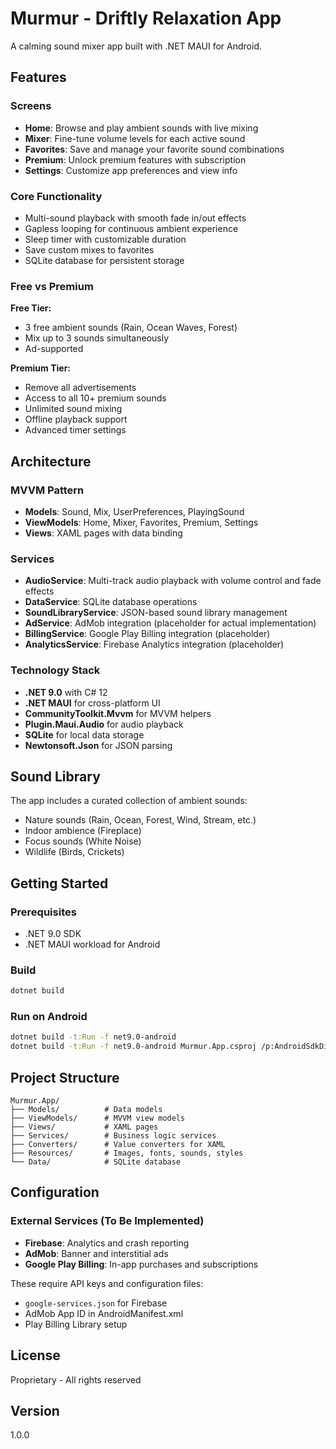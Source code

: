 # Murmur - Driftly Relaxation App

A calming sound mixer app built with .NET MAUI for Android.

## Features

### Screens

- **Home**: Browse and play ambient sounds with live mixing
- **Mixer**: Fine-tune volume levels for each active sound
- **Favorites**: Save and manage your favorite sound combinations
- **Premium**: Unlock premium features with subscription
- **Settings**: Customize app preferences and view info

### Core Functionality

- Multi-sound playback with smooth fade in/out effects
- Gapless looping for continuous ambient experience
- Sleep timer with customizable duration
- Save custom mixes to favorites
- SQLite database for persistent storage

### Free vs Premium

**Free Tier:**

- 3 free ambient sounds (Rain, Ocean Waves, Forest)
- Mix up to 3 sounds simultaneously
- Ad-supported

**Premium Tier:**

- Remove all advertisements
- Access to all 10+ premium sounds
- Unlimited sound mixing
- Offline playback support
- Advanced timer settings

## Architecture

### MVVM Pattern

- **Models**: Sound, Mix, UserPreferences, PlayingSound
- **ViewModels**: Home, Mixer, Favorites, Premium, Settings
- **Views**: XAML pages with data binding

### Services

- **AudioService**: Multi-track audio playback with volume control and fade effects
- **DataService**: SQLite database operations
- **SoundLibraryService**: JSON-based sound library management
- **AdService**: AdMob integration (placeholder for actual implementation)
- **BillingService**: Google Play Billing integration (placeholder)
- **AnalyticsService**: Firebase Analytics integration (placeholder)

### Technology Stack

- **.NET 9.0** with C# 12
- **.NET MAUI** for cross-platform UI
- **CommunityToolkit.Mvvm** for MVVM helpers
- **Plugin.Maui.Audio** for audio playback
- **SQLite** for local data storage
- **Newtonsoft.Json** for JSON parsing

## Sound Library

The app includes a curated collection of ambient sounds:

- Nature sounds (Rain, Ocean, Forest, Wind, Stream, etc.)
- Indoor ambience (Fireplace)
- Focus sounds (White Noise)
- Wildlife (Birds, Crickets)

## Getting Started

### Prerequisites

- .NET 9.0 SDK
- .NET MAUI workload for Android

### Build

```bash
dotnet build
```

### Run on Android

```bash
dotnet build -t:Run -f net9.0-android
dotnet build -t:Run -f net9.0-android Murmur.App.csproj /p:AndroidSdkDirectory="C:\android-sdk" /p:JavaSdkDirectory="C:\Program Files\Eclipse Adoptium\jdk-17.0.16.8-hotspot"
```

## Project Structure

```
Murmur.App/
├── Models/          # Data models
├── ViewModels/      # MVVM view models
├── Views/           # XAML pages
├── Services/        # Business logic services
├── Converters/      # Value converters for XAML
├── Resources/       # Images, fonts, sounds, styles
└── Data/            # SQLite database
```

## Configuration

### External Services (To Be Implemented)

- **Firebase**: Analytics and crash reporting
- **AdMob**: Banner and interstitial ads
- **Google Play Billing**: In-app purchases and subscriptions

These require API keys and configuration files:

- `google-services.json` for Firebase
- AdMob App ID in AndroidManifest.xml
- Play Billing Library setup

## License

Proprietary - All rights reserved

## Version

1.0.0
